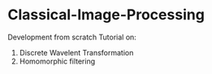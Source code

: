 # Classical-Image-Processing
Development from scratch
Tutorial on:
1. Discrete Wavelent Transformation
2. Homomorphic filtering
